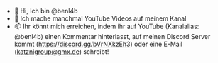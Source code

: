 - 👋 Hi, Ich bin @benl4b
- 👀 Ich mache manchmal YouTube Videos auf meinem Kanal
- 📫 Ihr könnt mich erreichen, indem ihr auf YouTube (Kanalalias: @benl4b) einen Kommentar hinterlasst, auf meinen Discord Server kommt (https://discord.gg/bVrNXkzEh3) oder eine E-Mail (katznigroup@gmx.de) schreibt!
<!---
benl4b/benl4b is a ✨ special ✨ repository because its `README.md` (this file) appears on your GitHub profile.
You can click the Preview link to take a look at your changes.
--->
